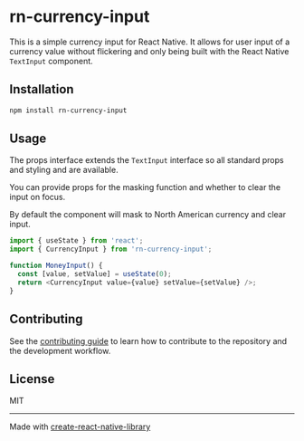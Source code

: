 # rn-currency-input

This is a simple currency input for React Native. It allows for user input of
a currency value without flickering and only being built with the React
Native `TextInput` component.

## Installation

```sh
npm install rn-currency-input
```

## Usage

The props interface extends the `TextInput` interface so all standard props
and styling and are available.

You can provide props for the masking function and whether to clear the input
on focus.

By default the component will mask to North American currency and clear input.

```js
import { useState } from 'react';
import { CurrencyInput } from 'rn-currency-input';

function MoneyInput() {
  const [value, setValue] = useState(0);
  return <CurrencyInput value={value} setValue={setValue} />;
}
```

## Contributing

See the [contributing guide](CONTRIBUTING.md) to learn how to contribute to the
repository and the development workflow.

## License

MIT

---

Made with [create-react-native-library](https://github.com/callstack/react-native-builder-bob)

